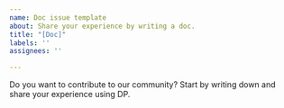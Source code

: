 ```yaml
---
name: Doc issue template
about: Share your experience by writing a doc.
title: "[Doc]"
labels: ''
assignees: ''

---
```


Do you want to contribute to our community? Start by writing down and share your experience using DP.
